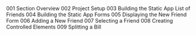 001 Section Overview
002 Project Setup
003 Building the Static App List of Friends
004 Building the Static App Forms
005 Displaying the New Friend Form
006 Adding a New Friend
007 Selecting a Friend
008 Creating Controlled Elements
009 Splitting a Bill